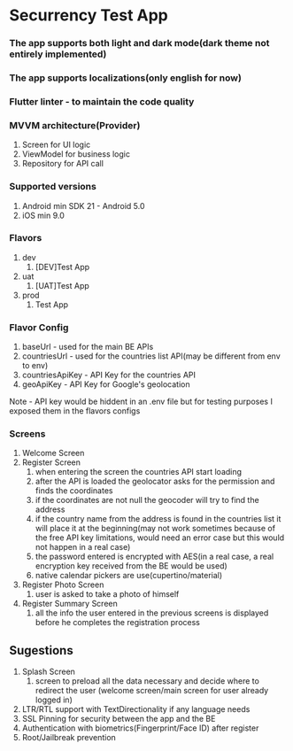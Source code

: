 # Securrency Test App
 
 ### The app supports both light and dark mode(dark theme not entirely implemented)

 ### The app supports localizations(only english for now)

 ### Flutter linter - to maintain the code quality

 ### **MVVM architecture(Provider)**
   1. Screen for UI logic
   2. ViewModel for business logic
   3. Repository for API call


### **Supported versions**
   1. Android min SDK 21 - Android 5.0
   2. iOS min 9.0
   
 ### **Flavors**
   1. dev
      1. [DEV]Test App
   2. uat
      1. [UAT]Test App
   3. prod
      1. Test App

### **Flavor Config**
   1. baseUrl - used for the main BE APIs
   2. countriesUrl - used for the countries list API(may be different from env to env)
   3. countriesApiKey - API Key for the countries API
   4. geoApiKey - API Key for Google's geolocation

Note - API key would be hiddent in an .env file but for testing purposes I exposed them in the flavors configs

### **Screens**
   1. Welcome Screen
   2. Register Screen
      1. when entering the screen the countries API start loading
      2. after the API is loaded the geolocator asks for the permission and finds the coordinates
      3. if the coordinates are not null the geocoder will try to find the address
      4. if the country name from the address is found in the countries list it will place it at the beginning(may not work sometimes because of the free API key limitations, would need an error case but this would not happen in a real case)
      5. the password entered is encrypted with AES(in a real case, a real encryption key received from the BE would be used)
      6. native calendar pickers are use(cupertino/material)
   3. Register Photo Screen
      1. user is asked to take a photo of himself
   4. Register Summary Screen
      1. all the info the user entered in the previous screens is displayed before he completes the registration process

## Sugestions
   1. Splash Screen
      1. screen to preload all the data necessary and decide where to redirect the user (welcome screen/main screen for user already logged in)
   2. LTR/RTL support with TextDirectionality if any language needs
   3. SSL Pinning for security between the app and the BE
   4. Authentication with biometrics(Fingerprint/Face ID) after register
   5. Root/Jailbreak prevention
